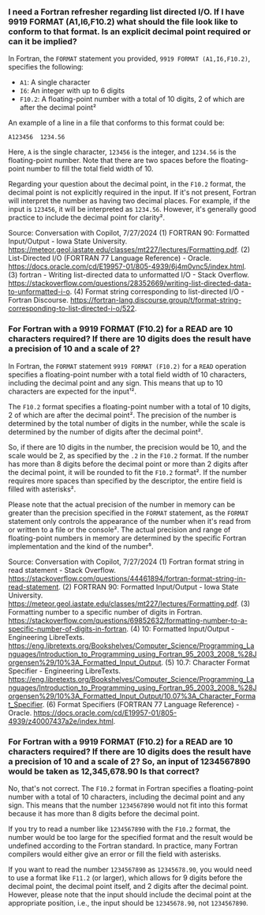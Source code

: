 ### I need a Fortran refresher regarding list directed I/O. If I have 9919 FORMAT (A1,I6,F10.2) what should the file look like to conform to that format. Is an explicit decimal point required or can it be implied?

In Fortran, the `FORMAT` statement you provided, `9919 FORMAT (A1,I6,F10.2)`, specifies the following:

- `A1`: A single character
- `I6`: An integer with up to 6 digits
- `F10.2`: A floating-point number with a total of 10 digits, 2 of which are after the decimal point²

An example of a line in a file that conforms to this format could be:

```
A123456  1234.56
```

Here, `A` is the single character, `123456` is the integer, and `1234.56` is the floating-point number. Note that there are two spaces before the floating-point number to fill the total field width of 10.

Regarding your question about the decimal point, in the `F10.2` format, the decimal point is not explicitly required in the input. If it's not present, Fortran will interpret the number as having two decimal places. For example, if the input is `123456`, it will be interpreted as `1234.56`. However, it's generally good practice to include the decimal point for clarity².

Source: Conversation with Copilot, 7/27/2024
(1) FORTRAN 90: Formatted Input/Output - Iowa State University. https://meteor.geol.iastate.edu/classes/mt227/lectures/Formatting.pdf.
(2) List-Directed I/O (FORTRAN 77 Language Reference) - Oracle. https://docs.oracle.com/cd/E19957-01/805-4939/6j4m0vnc5/index.html.
(3) fortran - Writing list-directed data to unformatted I/O - Stack Overflow. https://stackoverflow.com/questions/28352669/writing-list-directed-data-to-unformatted-i-o.
(4) Format string corresponding to list-directed I/O - Fortran Discourse. https://fortran-lang.discourse.group/t/format-string-corresponding-to-list-directed-i-o/522.

### For Fortran with a 9919 FORMAT (F10.2) for a READ are 10 characters required? If there are 10 digits does the result have a precision of 10 and a scale of 2?

In Fortran, the `FORMAT` statement `9919 FORMAT (F10.2)` for a `READ` operation specifies a floating-point number with a total field width of 10 characters, including the decimal point and any sign. This means that up to 10 characters are expected for the input¹².

The `F10.2` format specifies a floating-point number with a total of 10 digits, 2 of which are after the decimal point². The precision of the number is determined by the total number of digits in the number, while the scale is determined by the number of digits after the decimal point².

So, if there are 10 digits in the number, the precision would be 10, and the scale would be 2, as specified by the `.2` in the `F10.2` format. If the number has more than 8 digits before the decimal point or more than 2 digits after the decimal point, it will be rounded to fit the `F10.2` format². If the number requires more spaces than specified by the descriptor, the entire field is filled with asterisks².

Please note that the actual precision of the number in memory can be greater than the precision specified in the `FORMAT` statement, as the `FORMAT` statement only controls the appearance of the number when it's read from or written to a file or the console². The actual precision and range of floating-point numbers in memory are determined by the specific Fortran implementation and the kind of the number⁵.

Source: Conversation with Copilot, 7/27/2024
(1) Fortran format string in read statement - Stack Overflow. https://stackoverflow.com/questions/44461894/fortran-format-string-in-read-statement.
(2) FORTRAN 90: Formatted Input/Output - Iowa State University. https://meteor.geol.iastate.edu/classes/mt227/lectures/Formatting.pdf.
(3) Formatting number to a specific number of digits in Fortran. https://stackoverflow.com/questions/69852632/formatting-number-to-a-specific-number-of-digits-in-fortran.
(4) 10: Formatted Input/Output - Engineering LibreTexts. https://eng.libretexts.org/Bookshelves/Computer_Science/Programming_Languages/Introduction_to_Programming_using_Fortran_95_2003_2008_%28Jorgensen%29/10%3A_Formatted_Input_Output.
(5) 10.7: Character Format Specifier - Engineering LibreTexts. https://eng.libretexts.org/Bookshelves/Computer_Science/Programming_Languages/Introduction_to_Programming_using_Fortran_95_2003_2008_%28Jorgensen%29/10%3A_Formatted_Input_Output/10.07%3A_Character_Format_Specifier.
(6) Format Specifiers (FORTRAN 77 Language Reference) - Oracle. https://docs.oracle.com/cd/E19957-01/805-4939/z40007437a2e/index.html.

### For Fortran with a 9919 FORMAT (F10.2) for a READ are 10 characters required? If there are 10 digits does the result have a precision of 10 and a scale of 2? So, an input of 1234567890 would be taken as 12,345,678.90 Is that correct?

No, that's not correct. The `F10.2` format in Fortran specifies a floating-point number with a total of 10 characters, including the decimal point and any sign. This means that the number `1234567890` would not fit into this format because it has more than 8 digits before the decimal point.

If you try to read a number like `1234567890` with the `F10.2` format, the number would be too large for the specified format and the result would be undefined according to the Fortran standard. In practice, many Fortran compilers would either give an error or fill the field with asterisks.

If you want to read the number `1234567890` as `12345678.90`, you would need to use a format like `F11.2` (or larger), which allows for 9 digits before the decimal point, the decimal point itself, and 2 digits after the decimal point. However, please note that the input should include the decimal point at the appropriate position, i.e., the input should be `12345678.90`, not `1234567890`.
